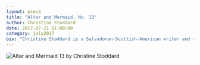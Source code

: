```yaml
---
layout: piece
title: "Altar and Mermaid, No. 13"
author: Christine Stoddard
date: 2017-07-21 01:00:00
category: july2017
bio: "Christine Stoddard is a Salvadoran-Scottish-American writer and artist who lives in Brooklyn. Her visuals have appeared in the New York Transit Museum, the Ground Zero Hurricane Katrina Museum, the Poe Museum, the Queens Museum, the Condé Nast Building, George Washington University's Gallery 102, and beyond. In 2014, Folio Magazine named her one of the top 20 media visionaries in their 20s for founding the culture magazine, Quail Bell. Stoddard also is the author of Hispanic & Latino Heritage in Virginia (The History Press), Ova (Dancing Girl Press), Chica/Mujer (Locofo Press), Lavinia Moves to New York (Underground Voices), The Eating Game (Scars Publications), and two miniature books from the Poems-For-All series."
---
```


![Altar and Mermaid 13 by Christine Stoddard](http://alienmouth.com/assets/june2017/Altar_and_Mermaid_13_sm.jpg)